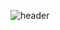 ![header](https://capsule-render.vercel.app/api?type=rounded&color=gradient&height=300&section=header&text=%20Hey%20There%20&textBg=true&desc=Thanks%20for%20dropping%20by!&descAlign=50&descAlignY=85&fontSize=90)
